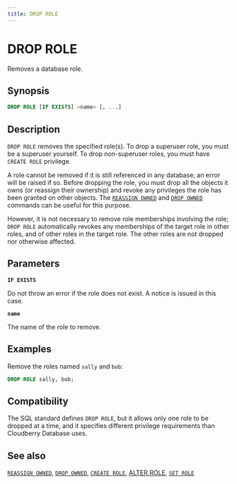 ```yaml
---
title: DROP ROLE
---
```


# DROP ROLE

Removes a database role.

## Synopsis

```sql
DROP ROLE [IF EXISTS] <name> [, ...]
```

## Description

`DROP ROLE` removes the specified role(s). To drop a superuser role, you must be a superuser yourself. To drop non-superuser roles, you must have `CREATE ROLE` privilege.

A role cannot be removed if it is still referenced in any database; an error will be raised if so. Before dropping the role, you must drop all the objects it owns (or reassign their ownership) and revoke any privileges the role has been granted on other objects. The [`REASSIGN OWNED`](/docs/sql-stmts/sql-stmt-reassign-owned.md) and [`DROP OWNED`](/docs/sql-stmts/sql-stmt-drop-owned.md) commands can be useful for this purpose.

However, it is not necessary to remove role memberships involving the role; `DROP ROLE` automatically revokes any memberships of the target role in other roles, and of other roles in the target role. The other roles are not dropped nor otherwise affected.

## Parameters

**`IF EXISTS`**

Do not throw an error if the role does not exist. A notice is issued in this case.

**`name`**

The name of the role to remove.

## Examples

Remove the roles named `sally` and `bob`:

```sql
DROP ROLE sally, bob;
```

## Compatibility

The SQL standard defines `DROP ROLE`, but it allows only one role to be dropped at a time, and it specifies different privilege requirements than Cloudberry Database uses.

## See also

[`REASSIGN OWNED`](/docs/sql-stmts/sql-stmt-reassign-owned.md), [`DROP OWNED`](/docs/sql-stmts/sql-stmt-drop-owned.md), [`CREATE ROLE`](/docs/sql-stmts/sql-stmt-create-role.md), [ALTER ROLE](/docs/sql-stmts/sql-stmt-alter-role.md), [`SET ROLE`](/docs/sql-stmts/sql-stmt-set-role.md)
